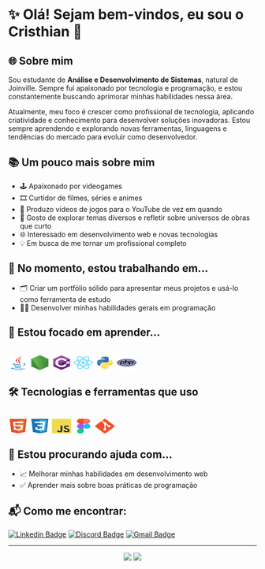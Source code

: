 # ✨ Olá! Sejam bem-vindos, eu sou o Cristhian 🙌

## 🌐 Sobre mim
Sou estudante de **Análise e Desenvolvimento de Sistemas**, natural de Joinville. Sempre fui apaixonado por tecnologia e programação, e estou constantemente buscando aprimorar minhas habilidades nessa área.

Atualmente, meu foco é crescer como profissional de tecnologia, aplicando criatividade e conhecimento para desenvolver soluções inovadoras. Estou sempre aprendendo e explorando novas ferramentas, linguagens e tendências do mercado para evoluir como desenvolvedor.

## 📚 Um pouco mais sobre mim
- 🕹️ Apaixonado por videogames  
- 🎞️ Curtidor de filmes, séries e animes  
- 🎥 Produzo vídeos de jogos para o YouTube de vez em quando  
- 🧠 Gosto de explorar temas diversos e refletir sobre universos de obras que curto  
- 🌐 Interessado em desenvolvimento web e novas tecnologias  
- 💡 Em busca de me tornar um profissional completo  

## 🔧 No momento, estou trabalhando em...
- 🗂️ Criar um portfólio sólido para apresentar meus projetos e usá-lo como ferramenta de estudo  
- 🧑‍💻 Desenvolver minhas habilidades gerais em programação  

## 🌱 Estou focado em aprender...
<div style="display: inline_block"><br>
    <img align="center" alt="Java" height="30" width="40" src="https://raw.githubusercontent.com/devicons/devicon/master/icons/java/java-original.svg">
    <img align="center" alt="Node.js" height="30" width="40" src="https://raw.githubusercontent.com/devicons/devicon/master/icons/nodejs/nodejs-original.svg">
    <img align="center" alt="Csharp" height="30" width="40" src="https://raw.githubusercontent.com/devicons/devicon/master/icons/csharp/csharp-original.svg">
    <img align="center" alt="React" height="30" width="40" src="https://raw.githubusercontent.com/devicons/devicon/master/icons/react/react-original.svg">
    <img align="center" alt="Python" height="30" width="40" src="https://raw.githubusercontent.com/devicons/devicon/master/icons/python/python-original.svg">
    <img align="center" alt="PHP" height="30" width="40" src="https://raw.githubusercontent.com/devicons/devicon/master/icons/php/php-original.svg">
</div>

## 🛠️ Tecnologias e ferramentas que uso
<div style="display: inline_block"><br>
    <img align="center" alt="HTML" height="30" width="40" src="https://raw.githubusercontent.com/devicons/devicon/master/icons/html5/html5-original.svg">
    <img align="center" alt="CSS" height="30" width="40" src="https://raw.githubusercontent.com/devicons/devicon/master/icons/css3/css3-original.svg">
    <img align="center" alt="JavaScript" height="30" width="40" src="https://raw.githubusercontent.com/devicons/devicon/master/icons/javascript/javascript-original.svg">
    <img align="center" alt="Figma" height="30" width="40" src="https://raw.githubusercontent.com/devicons/devicon/master/icons/figma/figma-original.svg">
    <img align="center" alt="Git" height="30" width="40" src="https://raw.githubusercontent.com/devicons/devicon/master/icons/git/git-original.svg">
</div>

## 🧩 Estou procurando ajuda com...
- 📈 Melhorar minhas habilidades em desenvolvimento web  
- ✅ Aprender mais sobre boas práticas de programação  

## 📬 Como me encontrar:
[![Linkedin Badge](https://img.shields.io/badge/-LinkedIn-blue?style=flat-square&logo=Linkedin&logoColor=white&link=https://www.linkedin.com/in/cristhianmazon/)](https://www.linkedin.com/in/cristhianmazon/)
[![Discord Badge](https://img.shields.io/badge/-Discord-5865F2?style=flat-square&logo=discord&logoColor=white&link=https://discord.com/users/capucio)](https://discord.com/users/capucio)
[![Gmail Badge](https://img.shields.io/badge/-Gmail-c14438?style=flat-square&logo=Gmail&logoColor=white&link=mailto:cristhian.s.mazon@gmail.com)](mailto:cristhian.s.mazon@gmail.com)

---

<p align="center">
  <img height="150em" src="https://github-readme-stats.vercel.app/api?username=CristhianMazon&show_icons=true&theme=vue-dark"/>
  <img height="150em" src="https://github-readme-stats.vercel.app/api/top-langs/?username=CristhianMazon&layout=compact&theme=vue-dark"/>
</p>
